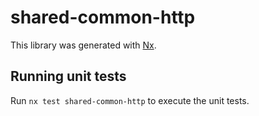 # shared-common-http

This library was generated with [Nx](https://nx.dev).

## Running unit tests

Run `nx test shared-common-http` to execute the unit tests.
